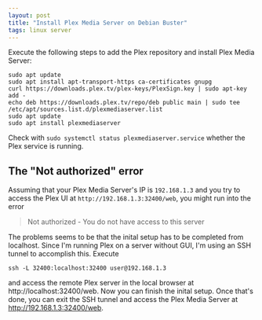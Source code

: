 ```yaml
---
layout: post
title: "Install Plex Media Server on Debian Buster"
tags: linux server
---
```


Execute the following steps to add the Plex repository and install Plex Media Server:

```shell
sudo apt update
sudo apt install apt-transport-https ca-certificates gnupg
curl https://downloads.plex.tv/plex-keys/PlexSign.key | sudo apt-key add -
echo deb https://downloads.plex.tv/repo/deb public main | sudo tee /etc/apt/sources.list.d/plexmediaserver.list
sudo apt update
sudo apt install plexmediaserver
```

Check with `sudo systemctl status plexmediaserver.service` whether the Plex service is running.

## The "Not authorized" error

Assuming that your Plex Media Server's IP is `192.168.1.3` and you try to access the Plex UI at
`http://192.168.1.3:32400/web`, you might run into the error

> Not authorized - You do not have access to this server

The problems seems to be that the inital setup has to be completed from localhost. Since I'm running Plex on a
server without GUI, I'm using an SSH tunnel to accomplish this. Execute

```shell
ssh -L 32400:localhost:32400 user@192.168.1.3
```

and access the remote Plex server in the local browser at http://localhost:32400/web. Now you can finish the inital
setup. Once that's done, you can exit the SSH tunnel and access the Plex Media Server at http://192.168.1.3:32400/web.

